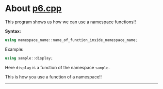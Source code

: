 # About [p6.cpp](https://github.com/C0DER11101/CPPNotesAndPrograms/blob/master/Namespaces/NewDataTypes/namespaces/p6.cpp)

This program shows us how we can use a namespace functions!!

**Syntax:**
```c++
using namespace_name::name_of_function_inside_namespace_name;
```

Example:

```c++
using sample::display;
```

Here `display` is a function of the namespace `sample`.

This is how you use a function of a namespace!!

---
